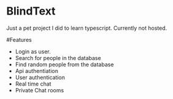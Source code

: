 # BlindText

Just a pet project I did to learn typescript.
Currently not hosted.

#Features

- Login as user.
- Search for people in the database
- Find random people from the database
- Api authentiation
- User authentication
- Real time chat
- Private Chat rooms
